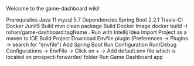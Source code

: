 Welcome to the game-dashboard wiki!

Prerequisites
Java 11
mysql 5.7
Dependencies
Spring Boot 2.2.1
Travis-CI
Docker
Junit5
Build
mvn clean package
Build Docker Image
docker build -t rohan/game-dashboard:tagName .
Run with Intellij Idea
Import Project as a maven to IDE
Build Project
Download Envfile plugin (Preferences -> Plugins -> search for "envfile")
Add Spring Boot Run Configuration
Run/Debug Configurations -> EnvFile -> Click on + -> Add default.env file which is located on prospect-forwarder/ folder
Run Game Dashboard app




